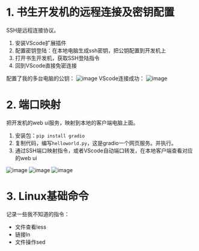 # 1. 书生开发机的远程连接及密钥配置
SSH是远程连接协议。

1. 安装VScode扩展插件
2. 配置密钥登陆：在本地电脑生成ssh密钥，把公钥配置到开发机上
3. 打开书生开发机，获取SSH登陆指令
4. 回到VScode直接免密连接

配置了我的多台电脑的公钥：
![image](https://github.com/user-attachments/assets/8ab0e9e7-497b-49ef-9d09-58d44ec64897)
VScode连接成功：
![image](https://github.com/user-attachments/assets/cfd29f14-deaa-4954-87a3-0cf26892047c)


# 2. 端口映射
把开发机的web ui服务，映射到本地的客户端电脑上面。

1. 安装包：`pip install gradio`
2. 复制代码，编写`helloworld.py`，这是gradio一个网页服务。并执行。
3. 通过SSH端口映射指令，或者VScode自动端口转发，在本地客户端查看对应的web ui

![image](https://github.com/user-attachments/assets/40df3aa1-9734-4cc2-aba8-758a5632a4a5)
![image](https://github.com/user-attachments/assets/9580dcc7-7983-4afe-80af-ad2d6f81dac6)
![image](https://github.com/user-attachments/assets/9ee78a0a-9aa0-4d50-88c9-c6b71b96acd2)


# 3. Linux基础命令
记录一些我不知道的指令：
- 文件查看less
- 链接ln
- 文件操作sed
